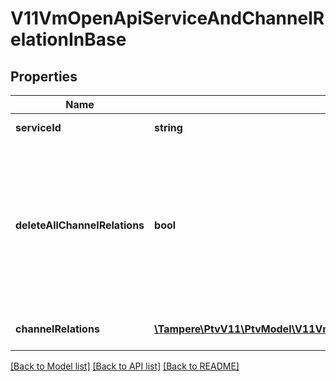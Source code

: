 # V11VmOpenApiServiceAndChannelRelationInBase

## Properties
Name | Type | Description | Notes
------------ | ------------- | ------------- | -------------
**serviceId** | **string** | Identifier for service. | [optional] 
**deleteAllChannelRelations** | **bool** | Set to true to delete all existing relations between defined service and service channels (the ChannelRelations collection for this object should be empty collection when this option is used). | [optional] 
**channelRelations** | [**\Tampere\PtvV11\PtvModel\V11VmOpenApiServiceServiceChannelInBase[]**](V11VmOpenApiServiceServiceChannelInBase.md) | Gets or sets the channel relations. | [optional] 

[[Back to Model list]](../../README.md#documentation-for-models) [[Back to API list]](../../README.md#documentation-for-api-endpoints) [[Back to README]](../../README.md)

